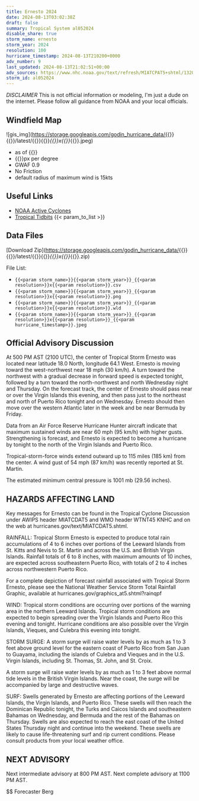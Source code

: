 ```yaml
---
title: Ernesto 2024
date: 2024-08-13T03:02:38Z
draft: false
summary: Tropical System al052024
disable_share: true
storm_name: ernesto
storm_year: 2024
resolution: 100
hurricane_timestamp: 2024-08-13T210200+0000
adv_number: 9
last_updated: 2024-08-13T21:02:51+00:00
adv_sources: https://www.nhc.noaa.gov/text/refresh/MIATCPAT5+shtml/132046.shtml;https://www.nhc.noaa.gov/refresh/graphics_at5+shtml/204927.shtml?cone
storm_id: al052024
---
```

*DISCLAIMER* This is not official information or modeling, I'm just a dude on the internet.  Please follow all guidance from NOAA and your local officials.

## Windfield Map
![gis_img](https://storage.googleapis.com/godin_hurricane_data/{{<param storm_name>}}{{<param storm_year>}}/latest/{{<param storm_name>}}{{<param storm_year>}}_{{<param resolution>}}x{{<param resolution>}}_{{<param hurricane_timestamp>}}.jpeg)

- as of {{<param last_updated>}}
- {{<param resolution>}}px per degree
- GWAF 0.9
- No Friction
- default radius of maximum wind is 15kts

## Useful Links
- [NOAA Active Cyclones](https://www.nhc.noaa.gov/)
- [Tropical Tidbits](https://www.tropicaltidbits.com/storminfo/)
{{< param_to_list >}}

## Data Files
[Download Zip](https://storage.googleapis.com/godin_hurricane_data/{{<param storm_name>}}{{<param storm_year>}}/latest/{{<param storm_name>}}{{<param storm_year>}}_{{<param resolution>}}x{{<param resolution>}}_{{<param hurricane_timestamp>}}.zip)

File List:
- `{{<param storm_name>}}{{<param storm_year>}}_{{<param resolution>}}x{{<param resolution>}}.csv`
- `{{<param storm_name>}}{{<param storm_year>}}_{{<param resolution>}}x{{<param resolution>}}.png`
- `{{<param storm_name>}}{{<param storm_year>}}_{{<param resolution>}}x{{<param resolution>}}.wld`
- `{{<param storm_name>}}{{<param storm_year>}}_{{<param resolution>}}x{{<param resolution>}}_{{<param hurricane_timestamp>}}.jpeg`


## Official Advisory Discussion
At 500 PM AST (2100 UTC), the center of Tropical Storm Ernesto was
located near latitude 18.0 North, longitude 64.1 West.  Ernesto is
moving toward the west-northwest near 18 mph (30 km/h).  A turn 
toward the northwest with a gradual decrease in forward speed is 
expected tonight, followed by a turn toward the north-northwest and 
north Wednesday night and Thursday.  On the forecast track, the
center of Ernesto should pass near or over the Virgin Islands this
evening, and then pass just to the northeast and north of Puerto
Rico tonight and on Wednesday.  Ernesto should then move over the
western Atlantic later in the week and be near Bermuda by Friday.
 
Data from an Air Force Reserve Hurricane Hunter aircraft indicate 
that maximum sustained winds are near 60 mph (95 km/h) with higher 
gusts.  Strengthening is forecast, and Ernesto is expected to 
become a hurricane by tonight to the north of the Virgin Islands 
and Puerto Rico.
 
Tropical-storm-force winds extend outward up to 115 miles (185 km)
from the center.  A wind gust of 54 mph (87 km/h) was recently 
reported at St. Martin.
 
The estimated minimum central pressure is 1001 mb (29.56 inches).
 
 
HAZARDS AFFECTING LAND
----------------------
Key messages for Ernesto can be found in the Tropical Cyclone
Discussion under AWIPS header MIATCDAT5 and WMO header WTNT45 KNHC
and on the web at hurricanes.gov/text/MIATCDAT5.shtml.
 
RAINFALL: Tropical Storm Ernesto is expected to produce total rain
accumulations of 4 to 6 inches over portions of the Leeward Islands
from St. Kitts and Nevis to St. Martin and across the U.S. and
British Virgin Islands. Rainfall totals of 6 to 8 inches, with
maximum amounts of 10 inches, are expected across southeastern
Puerto Rico, with totals of 2 to 4 inches across northwestern Puerto
Rico.
 
For a complete depiction of forecast rainfall associated with
Tropical Storm Ernesto, please see the National Weather Service
Storm Total Rainfall Graphic, available at
hurricanes.gov/graphics_at5.shtml?rainqpf
 
WIND:  Tropical storm conditions are occurring over portions of the
warning area in the northern Leeward Islands.  Tropical storm 
conditions are expected to begin spreading over the Virgin Islands 
and Puerto Rico this evening and tonight.  Hurricane conditions are 
also possible over the Virgin Islands, Vieques, and Culebra this 
evening into tonight.
 
STORM SURGE: A storm surge will raise water levels by as much as 1
to 3 feet above ground level for the eastern coast of Puerto Rico
from San Juan to Guayama, including the islands of Culebra and
Vieques and in the U.S. Virgin Islands, including St. Thomas, St.
John, and St. Croix.
 
A storm surge will raise water levels by as much as 1 to 3 feet
above normal tide levels in the British Virgin Islands. Near the
coast, the surge will be accompanied by large and destructive waves.
 
SURF:  Swells generated by Ernesto are affecting portions of the
Leeward Islands, the Virgin Islands, and Puerto Rico.  These swells
will then reach the Dominican Republic tonight, the Turks and Caicos
Islands and southeastern Bahamas on Wednesday, and Bermuda and the 
rest of the Bahamas on Thursday.  Swells are also expected to reach 
the east coast of the United States Thursday night and continue into 
the weekend.  These swells are likely to cause life-threatening surf 
and rip current conditions.  Please consult products from your local 
weather office.
 
 
NEXT ADVISORY
-------------
Next intermediate advisory at 800 PM AST.
Next complete advisory at 1100 PM AST.
 
$$
Forecaster Berg
